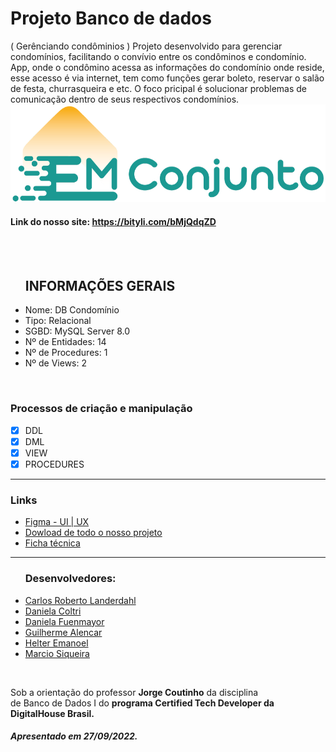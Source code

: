 <h1>Projeto Banco de dados</h1> ( Gerênciando condôminios )
Projeto desenvolvido para gerenciar condomínios, facilitando o convívio entre os condôminos e condomínio. App, onde o condômino acessa as informações do condomínio onde reside, esse acesso é via internet, tem como funções gerar boleto, reservar o salão de festa, churrasqueira e etc. O foco pricipal é solucionar problemas de comunicação dentro de seus respectivos condomínios.
<img src="/img/logo.png"/>

#### Link do nosso site: https://bityli.com/bMjQdqZD

<br />
<br />

<ul>
<h2>INFORMAÇÕES GERAIS</h2>
<li>Nome: DB Condomínio</li>
<li>Tipo: Relacional</li>
<li>SGBD: MySQL Server 8.0</li>
<li>Nº de Entidades: 14</li>
<li>Nº de Procedures: 1</li>
<li>Nº de Views: 2</li>
</ul>

<br />

### Processos de criação e manipulação
- [x] DDL
- [x] DML
- [x] VIEW
- [x] PROCEDURES
<hr />
<h3>Links</h3>
<ul>
<li><a href="https://www.figma.com/proto/PUoqGHsVodbrGrptxEGC3l/emConjunto?node-id=1%3A2&scaling=scale-down&page-id=0%3A1&starting-point-node-id=1%3A2" rel="nofollow">Figma - UI | UX</a></li>
<li><a href="https://danielacoltri.github.io/banco_de_dados_checkpoint_3/img/CP-III.zip" rel="nofollow">Dowload de todo o nosso projeto</a></li>
<li><a href="https://danielacoltri.github.io/banco_de_dados_checkpoint_3/img/Descricao_DB_Condominio.pdf" rel="nofollow">Ficha técnica</a></li>
</ul>
<hr />
<ul>
<h3>Desenvolvedores:</h3>
<li><a href="https://www.linkedin.com/in/carloslanderdahl/" rel="nofollow">Carlos Roberto Landerdahl</a></li>
<li><a href="https://www.linkedin.com/in/danielacoltri/" rel="nofollow">Daniela Coltri</a></li>
<li><a href="https://www.linkedin.com/in/daniela-fuenmayor-06693728/" rel="nofollow">Daniela Fuenmayor</a></li>
<li><a href="https://www.linkedin.com/in/guilhermeolialen/" rel="nofollow">Guilherme Alencar</a></li>
<li><a href="https://www.linkedin.com/in/helter-emanoel-219a5a144/" rel="nofollow">Helter Emanoel</a></li>
<li><a href="https://www.linkedin.com/in/m%C3%A1rcio-siqueira-ribeiro-7a006516b/" rel="nofollow">Marcio Siqueira</a></li>
</ul>

<br />

<p>Sob a orientação do professor <b>Jorge Coutinho</b> da disciplina <br />de Banco de Dados I do <b>programa Certified Tech Developer da DigitalHouse Brasil.</b></p>

<h5>Apresentado em 27/09/2022.</h5>


